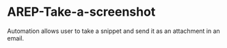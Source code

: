 # AREP-Take-a-screenshot
Automation allows user to take a snippet and send it as an attachment in an email.
